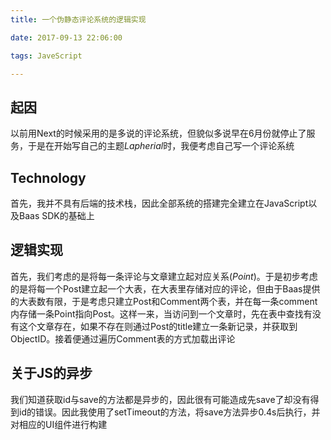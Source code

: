 ```yaml
---
title: 一个伪静态评论系统的逻辑实现

date: 2017-09-13 22:06:00

tags: JaveScript

---
```


## 起因

以前用Next的时候采用的是多说的评论系统，但貌似多说早在6月份就停止了服务，于是在开始写自己的主题*Lapherial*时，我便考虑自己写一个评论系统

## Technology

首先，我并不具有后端的技术栈，因此全部系统的搭建完全建立在JavaScript以及Baas SDK的基础上

## 逻辑实现

首先，我们考虑的是将每一条评论与文章建立起对应关系(*Point*)。于是初步考虑的是将每一个Post建立起一个大表，在大表里存储对应的评论，但由于Baas提供的大表数有限，于是考虑只建立Post和Comment两个表，并在每一条comment内存储一条Point指向Post。这样一来，当访问到一个文章时，先在表中查找有没有这个文章存在，如果不存在则通过Post的title建立一条新记录，并获取到ObjectID。接着便通过遍历Comment表的方式加载出评论

## 关于JS的异步

我们知道获取id与save的方法都是异步的，因此很有可能造成先save了却没有得到id的错误。因此我使用了setTimeout的方法，将save方法异步0.4s后执行，并对相应的UI组件进行构建